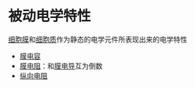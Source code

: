 # 被动电学特性

[细胞膜](细胞膜.md)和[细胞质](细胞质.md)作为静态的电学元件所表现出来的电学特性

- [膜电容](膜电容.md)
- [膜电阻](膜电阻.md)：和[膜电导](膜电导.md)互为倒数
- [纵向电阻](纵向电阻.md)
